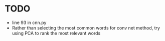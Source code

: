 # TODO

- line 93 in cnn.py
- Rather than selecting the most common words for conv net method, try using PCA to rank the most relevant words
